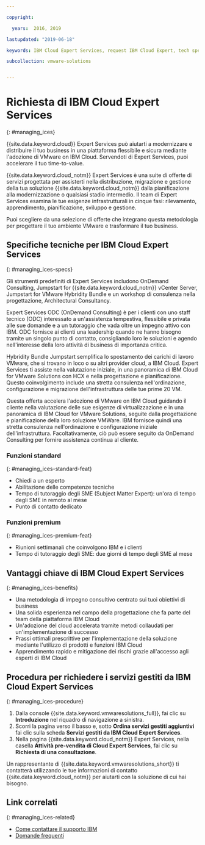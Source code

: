 ```yaml
---

copyright:

  years:  2016, 2019

lastupdated: "2019-06-18"

keywords: IBM Cloud Expert Services, request IBM Cloud Expert, tech specs Cloud Expert

subcollection: vmware-solutions


---
```


# Richiesta di IBM Cloud Expert Services
{: #managing_ices}

{{site.data.keyword.cloud}} Expert Services può aiutarti a modernizzare e distribuire il tuo business in una piattaforma flessibile e sicura mediante l'adozione di VMware on IBM Cloud. Servendoti di Expert Services, puoi accelerare il tuo time-to-value.

{{site.data.keyword.cloud_notm}} Expert Services è una suite di offerte di servizi progettata per assisterti nella distribuzione, migrazione e gestione della tua soluzione {{site.data.keyword.cloud_notm}} dalla pianificazione alla modernizzazione o qualsiasi stadio intermedio. Il team di Expert Services esamina le tue esigenze infrastrutturali in cinque fasi: rilevamento, apprendimento, pianificazione, sviluppo e gestione.

Puoi scegliere da una selezione di offerte che integrano questa metodologia per progettare il tuo ambiente VMware e trasformare il tuo business.

## Specifiche tecniche per IBM Cloud Expert Services
{: #managing_ices-specs}

Gli strumenti predefiniti di Expert Services includono OnDemand Consulting, Jumpstart for {{site.data.keyword.cloud_notm}} vCenter Server, Jumpstart for VMware Hybridity Bundle e un workshop di consulenza nella progettazione, Architectural Consultancy.

Expert Services ODC (OnDemand Consulting) è per i clienti con uno staff tecnico (ODC) interessato a un'assistenza tempestiva, flessibile e privata alle sue domande e a un tutoraggio che vada oltre un impegno attivo con IBM. ODC fornisce ai clienti una leadership quando ne hanno bisogno tramite un singolo punto di contatto, consigliando loro le soluzioni e agendo nell'interesse della loro attività di business di importanza critica.

Hybridity Bundle Jumpstart semplifica lo spostamento dei carichi di lavoro VMware, che si trovano in loco o su altri provider cloud, a IBM Cloud. Expert Services ti assiste nella valutazione iniziale, in una panoramica di IBM Cloud for VMware Solutions con HCX e nella progettazione e pianificazione. Questo coinvolgimento include una stretta consulenza nell'ordinazione, configurazione e migrazione dell'infrastruttura delle tue prime 20 VM.

Questa offerta accelera l'adozione di VMware on IBM Cloud guidando il cliente nella valutazione delle sue esigenze di virtualizzazione e in una panoramica di IBM Cloud for VMware Solutions, seguite dalla progettazione e pianificazione della loro soluzione VMWare. IBM fornisce quindi una stretta consulenza nell'ordinazione e configurazione iniziale dell'infrastruttura. Facoltativamente, ciò può essere seguito da OnDemand Consulting per fornire assistenza continua al cliente.

### Funzioni standard
{: #managing_ices-standard-feat}

* Chiedi a un esperto
* Abilitazione delle competenze tecniche
* Tempo di tutoraggio degli SME (Subject Matter Expert): un'ora di tempo degli SME in remoto al mese
* Punto di contatto dedicato

### Funzioni premium
{: #managing_ices-premium-feat}

* Riunioni settimanali che coinvolgono IBM e i clienti
* Tempo di tutoraggio degli SME: due giorni di tempo degli SME al mese

## Vantaggi chiave di IBM Cloud Expert Services
{: #managing_ices-benefits}

* Una metodologia di impegno consultivo centrato sui tuoi obiettivi di business
* Una solida esperienza nel campo della progettazione che fa parte del team della piattaforma IBM Cloud
* Un'adozione del cloud accelerata tramite metodi collaudati per un'implementazione di successo
* Prassi ottimali prescrittive per l'implementazione della soluzione mediante l'utilizzo di prodotti e funzioni IBM Cloud
* Apprendimento rapido e mitigazione dei rischi grazie all'accesso agli esperti di IBM Cloud

## Procedura per richiedere i servizi gestiti da IBM Cloud Expert Services
{: #managing_ices-procedure}

1. Dalla console {{site.data.keyword.vmwaresolutions_full}}, fai clic su **Introduzione** nel riquadro di navigazione a sinistra.
2. Scorri la pagina verso il basso e, sotto **Ordina servizi gestiti aggiuntivi** fai clic sulla scheda **Servizi gestiti da IBM Cloud Expert Services**.
3. Nella pagina {{site.data.keyword.cloud_notm}} Expert Services, nella casella **Attività pre-vendita di Cloud Expert Services**, fai clic su **Richiesta di una consultazione**.

  Un rappresentante di {{site.data.keyword.vmwaresolutions_short}} ti contatterà utilizzando le tue informazioni di contatto {{site.data.keyword.cloud_notm}} per aiutarti con la soluzione di cui hai bisogno.

## Link correlati
{: #managing_ices-related}

* [Come contattare il supporto IBM](/docs/services/vmwaresolutions/vmonic?topic=vmware-solutions-trbl_support)
* [Domande frequenti](/docs/services/vmwaresolutions/vmonic?topic=vmware-solutions-faq)

